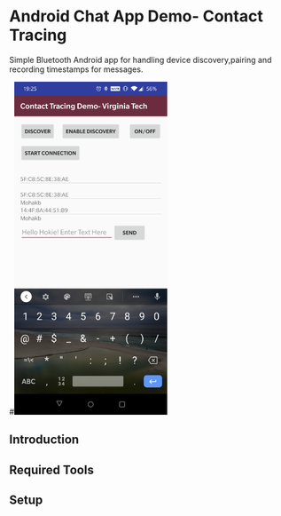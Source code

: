 Android Chat App Demo- Contact Tracing
===
Simple Bluetooth Android app for handling device discovery,pairing and recording timestamps for messages.

#<img alt="Start discovery" src="Screenshot_20200511-192525.jpg" height="600"/> 

Introduction
---

Required Tools
---

Setup
---

